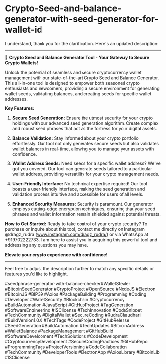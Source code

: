# Crypto-Seed-and-balance-generator-with-seed-generator-for-wallet-id
I understand, thank you for the clarification. Here's an updated description:

---

🔐 **Crypto Seed and Balance Generator Tool - Your Gateway to Secure Crypto Wallets!**

Unlock the potential of seamless and secure cryptocurrency wallet management with our state-of-the-art Crypto Seed and Balance Generator. This all-in-one tool is designed to empower both seasoned crypto enthusiasts and newcomers, providing a secure environment for generating wallet seeds, validating balances, and creating seeds for specific wallet addresses.

**Key Features:**

1. **Secure Seed Generation:**
   Ensure the utmost security for your crypto holdings with our advanced seed generation algorithm. Create complex and robust seed phrases that act as the fortress for your digital assets.

2. **Balance Validation:**
   Stay informed about your crypto portfolio effortlessly. Our tool not only generates secure seeds but also validates wallet balances in real-time, allowing you to manage your assets with confidence.

3. **Wallet Address Seeds:**
   Need seeds for a specific wallet address? We've got you covered. Our tool can generate seeds tailored to a particular wallet address, providing versatility for your crypto management needs.

4. **User-Friendly Interface:**
   No technical expertise required! Our tool boasts a user-friendly interface, making the seed generation and validation process intuitive and accessible for users of all levels.

5. **Enhanced Security Measures:**
   Security is paramount. Our generator employs cutting-edge encryption techniques, ensuring that your seed phrases and wallet information remain shielded against potential threats.

**How to Get Started:**
Ready to take control of your crypto security? To purchase or inquire about this tool, contact me directly on Instagram @dragz_rudra (www.instagram.com/dragz_rudra/) or via WhatsApp at +919702222733. I am here to assist you in acquiring this powerful tool and addressing any questions you may have.

**Elevate your crypto experience with confidence!**

---

Feel free to adjust the description further to match any specific details or features you'd like to highlight.


#seedphrase-generator-with-balance-checker#WalletStealer #BitcoinSeedGenerator #CryptoProject #OpenSource #NodeJS #Electron #BitcoinJS #BIP39 #Axios #PackageBuilding #Programming #Coding #Developer #WalletSecurity #Blockchain #Cryptocurrency #BuildAutomation #JavaScript #GitHubProject #TagGeneration #SoftwareEngineering #ISClicense #TechInnovation #CodeSnippet #TechCommunity #DigitalWallet #SecureCoding #RudraChaudhari #BuildVersion1.0.0 #TechTags #CodeProject #GitHubRelease #SeedGeneration #BuildAutomation #TechUpdates #BitcoinAddress #WalletBalance #PackageManagement #GitHubBuild #SoftwareDevelopment #TechSolutions #CodeDevelopment #CryptocurrencyDevelopment #SecureCodingPractices #GitHubRepo #ProgrammingTags #ProjectVersioning #CodeCollaboration #TechCommunity #DeveloperTools #ElectronApp #AxiosLibrary #BitcoinLib #ISClicense

